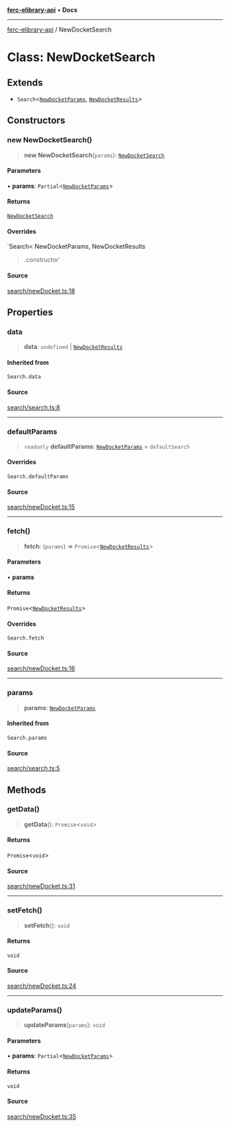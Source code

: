 [**ferc-elibrary-api**](../README.md) • **Docs**

***

[ferc-elibrary-api](../globals.md) / NewDocketSearch

# Class: NewDocketSearch

## Extends

- `Search`\<[`NewDocketParams`](../type-aliases/NewDocketParams.md), [`NewDocketResults`](../type-aliases/NewDocketResults.md)\>

## Constructors

### new NewDocketSearch()

> **new NewDocketSearch**(`params`): [`NewDocketSearch`](NewDocketSearch.md)

#### Parameters

• **params**: `Partial`\<[`NewDocketParams`](../type-aliases/NewDocketParams.md)\>

#### Returns

[`NewDocketSearch`](NewDocketSearch.md)

#### Overrides

`Search<
  NewDocketParams,
  NewDocketResults
>.constructor`

#### Source

[search/newDocket.ts:18](https://github.com/4very/ferc-elibrary-api/blob/26cf3a80a2b0f4f142a63a2fbb278e16f26a1d37/src/search/newDocket.ts#L18)

## Properties

### data

> **data**: `undefined` \| [`NewDocketResults`](../type-aliases/NewDocketResults.md)

#### Inherited from

`Search.data`

#### Source

[search/search.ts:8](https://github.com/4very/ferc-elibrary-api/blob/26cf3a80a2b0f4f142a63a2fbb278e16f26a1d37/src/search/search.ts#L8)

***

### defaultParams

> `readonly` **defaultParams**: [`NewDocketParams`](../type-aliases/NewDocketParams.md) = `defaultSearch`

#### Overrides

`Search.defaultParams`

#### Source

[search/newDocket.ts:15](https://github.com/4very/ferc-elibrary-api/blob/26cf3a80a2b0f4f142a63a2fbb278e16f26a1d37/src/search/newDocket.ts#L15)

***

### fetch()

> **fetch**: (`params`) => `Promise`\<[`NewDocketResults`](../type-aliases/NewDocketResults.md)\>

#### Parameters

• **params**

#### Returns

`Promise`\<[`NewDocketResults`](../type-aliases/NewDocketResults.md)\>

#### Overrides

`Search.fetch`

#### Source

[search/newDocket.ts:16](https://github.com/4very/ferc-elibrary-api/blob/26cf3a80a2b0f4f142a63a2fbb278e16f26a1d37/src/search/newDocket.ts#L16)

***

### params

> **params**: [`NewDocketParams`](../type-aliases/NewDocketParams.md)

#### Inherited from

`Search.params`

#### Source

[search/search.ts:5](https://github.com/4very/ferc-elibrary-api/blob/26cf3a80a2b0f4f142a63a2fbb278e16f26a1d37/src/search/search.ts#L5)

## Methods

### getData()

> **getData**(): `Promise`\<`void`\>

#### Returns

`Promise`\<`void`\>

#### Source

[search/newDocket.ts:31](https://github.com/4very/ferc-elibrary-api/blob/26cf3a80a2b0f4f142a63a2fbb278e16f26a1d37/src/search/newDocket.ts#L31)

***

### setFetch()

> **setFetch**(): `void`

#### Returns

`void`

#### Source

[search/newDocket.ts:24](https://github.com/4very/ferc-elibrary-api/blob/26cf3a80a2b0f4f142a63a2fbb278e16f26a1d37/src/search/newDocket.ts#L24)

***

### updateParams()

> **updateParams**(`params`): `void`

#### Parameters

• **params**: `Partial`\<[`NewDocketParams`](../type-aliases/NewDocketParams.md)\>

#### Returns

`void`

#### Source

[search/newDocket.ts:35](https://github.com/4very/ferc-elibrary-api/blob/26cf3a80a2b0f4f142a63a2fbb278e16f26a1d37/src/search/newDocket.ts#L35)
